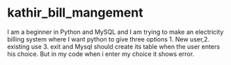 # kathir_bill_mangement
I am a beginner in Python and MySQL and I am trying to make an electricity billing system where I want python to give three options 1. New user,2. existing use 3. exit and Mysql should create its table when the user enters his choice. But in my code when i enter my choice it shows error.
